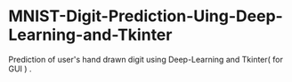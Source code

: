 # MNIST-Digit-Prediction-Uing-Deep-Learning-and-Tkinter
Prediction of user's hand drawn digit using Deep-Learning and Tkinter( for GUI ) . 
